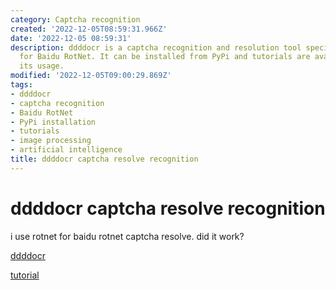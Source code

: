 ```yaml
---
category: Captcha recognition
created: '2022-12-05T08:59:31.966Z'
date: '2022-12-05 08:59:31'
description: ddddocr is a captcha recognition and resolution tool specifically designed
  for Baidu RotNet. It can be installed from PyPi and tutorials are available to guide
  its usage.
modified: '2022-12-05T09:00:29.869Z'
tags:
- ddddocr
- captcha recognition
- Baidu RotNet
- PyPi installation
- tutorials
- image processing
- artificial intelligence
title: ddddocr captcha resolve recognition
---
```


# ddddocr captcha resolve recognition

i use rotnet for baidu rotnet captcha resolve. did it work?

[ddddocr](https://pypi.org/project/ddddocr/)

[tutorial](https://blog.csdn.net/jiahuiandxuehui/article/details/119089944)
